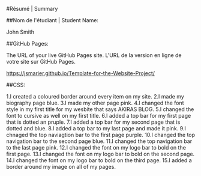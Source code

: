 #Résumé | Summary

##Nom de l'étudiant | Student Name:

John Smith

##GitHub Pages:

The URL of your live GitHub Pages site. L'URL de la version en ligne de votre site sur GitHub Pages.

https://jsmarier.github.io/Template-for-the-Website-Project/

##CSS:

1.I created a coloured border around every item on my site.
2.I made my biography page blue.
3.I made my other page pink.
4.I changed the font style in my first title for my wesbite that says AKIRAS BLOG.
5.I changed the font to cursive as well on my first title.
6.I added a top bar for my first page that is dotted an pruple.
7.I added a top bar for my second page that is dotted and blue.
8.I added a top bar to my last page and made it pink.
9.I chnaged the top naviagtion bar to the first page purple.
10.I changed the top navigation bar to the second page blue.
11.I changed the top navigation bar to the last page pink.
12.I changed the font on my logo bar to bold on the first page.
13.I changed the font on my logo bar to bold on the second page.
14.I changed the font on my logo bar to bold on the third page.
15.I added a border around my image on all of my pages.

